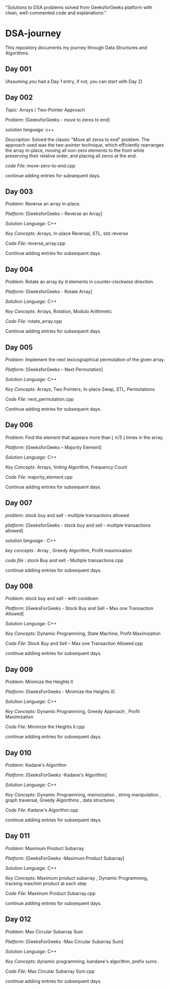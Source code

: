 "Solutions to DSA problems solved from GeeksforGeeks platform with clean, well-commented code and explanations."
# DSA-journey

This repository documents my journey through Data Structures and Algorithms.

## Day 001

(Assuming you had a Day 1 entry, if not, you can start with Day 2)

## Day 002

*Topic:* Arrays / Two-Pointer Approach

*Problem:* [GeeksforGeeks - move to zeros to end]

*solution language:* c++

*Description:* Solved the classic "Move all zeros to end" problem. The approach used was the *two-pointer technique*, which efficiently rearranges the array in-place, moving all non-zero elements to the front while preserving their relative order, and placing all zeros at the end.

*code File:* move-zero-to-end.cpp

continue adding entries for subsequent days. 

## Day 003  

*Problem:* Reverse an array in-place.

*Platform:* [GeeksforGeeks – Reverse an Array]

*Solution Language:* C++

*Key Concepts:* Arrays, In-place Reversal, STL, std::reverse

*Code File:* reverse_array.cpp

Continue adding entries for subsequent days.

## Day 004 

*Problem:* Rotate an array by d elements in counter-clockwise direction.

*Platform:* [GeeksforGeeks - Rotate Array]

*Solution Language:* C++

*Key Concepts:* Arrays, Rotation, Modulo Arithmetic

*Code File:* rotate_array.cpp

Continue adding entries for subsequent days.

## Day 005

*Problem:* Implement the next lexicographical permutation of the given array.

*Platform:* [GeeksforGeeks – Next Permutation]

*Solution Language:* C++

*Key Concepts:* Arrays, Two Pointers, In-place Swap, STL, Permutations

*Code File:* next_permutation.cpp

Continue adding entries for subsequent days.

## Day 006

*Problem*: Find the element that appears more than ⌊ n/3 ⌋ times in the array.

*Platform*: [GeeksforGeeks – Majority Element]

*Solution Language*: C++

*Key Concepts*: Arrays, Voting Algorithm, Frequency Count

*Code File*: majority_element.cpp

Continue adding entries for subsequent days.

## Day 007 

*problem*: stock buy and sell - multiple transactions allowed.

*platform*: [GeeksforGeeks - stock buy and sell - multiple transactions allowed]

*solution language* : C++

*key concepts* : Array , Greedy Algorithm, Profit maximixation 

*code file* : stock Buy and sell - Multiple transactions.cpp 

continue addiing entries for subsequent days.

## Day 008

*Problem*: stock buy and sell - with cooldown
  
*Platform*: [GeeksForGeeks - Stock Buy and Sell – Max one Transaction Allowed]
  
*Solution Language*: C++

*Key Concepts*: Dynamic Programming, State Machine, Profit Maximization
  
*Code File*: Stock Buy and Sell – Max one Transaction Allowed.cpp

continue addiing entries for subsequent days.

## Day 009

*Problem*: Minimize the Heights II
  
*Platform*: [GeeksForGeeks - Minimize the Heights II]
  
*Solution Language*: C++

*Key Concepts*: Dynamic Programming, Greedy Approach , Profit Maximization
  
*Code File*: Minimize the Heights II.cpp

continue addiing entries for subsequent days.

## Day 010

*Problem*: Kadane's Algorithm
  
*Platform*: [GeeksForGeeks -Kadane's Algorithm]
  
*Solution Language*: C++

*Key Concepts*: Dynamic Programming, memoization , string manipulation , graph traversal, Greedy Algorithms , data structures
  
*Code File*: Kadane's Algorithm.cpp

continue addiing entries for subsequent days.

## Day 011

*Problem*: Maximum Product Subarray
  
*Platform*: [GeeksForGeeks -Maximum Product Subarray]
  
*Solution Language*: C++

*Key Concepts*: Maximum product subarray , Dynamic Programming, tracking max/min product at each step
  
*Code File*: Maximum Product Subarray.cpp

continue addiing entries for subsequent days.

## Day 012

*Problem*: Max Circular Subarray Sum
  
*Platform*: [GeeksForGeeks -Max Circular Subarray Sum]
  
*Solution Language*: C++

*Key Concepts*: dynamic programming, kandane's algorithm, prefix sums .
  
*Code File*: Max Circular Subarray Sum.cpp

continue addiing entries for subsequent days.

